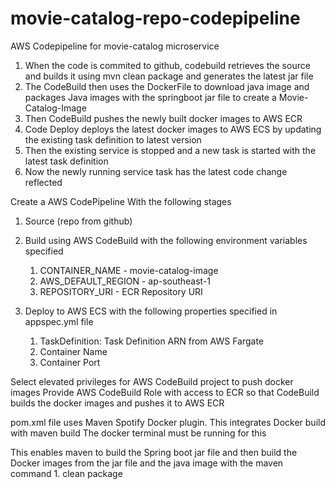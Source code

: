 # movie-catalog-repo-codepipeline
AWS Codepipeline for movie-catalog microservice

1. When the code is commited to github, codebuild retrieves the source and builds it using mvn clean package and generates the latest jar file
2. The CodeBuild then uses the DockerFile to download java image and packages Java images with the springboot jar file to create a Movie-Catalog-Image 
3. Then CodeBuild pushes the newly built docker images to AWS ECR
4. Code Deploy deploys the latest docker images to AWS ECS by updating the existing task definition to latest version
5. Then the existing service is stopped and a new task is started with the latest task definition
6. Now the newly running service task has the latest code change reflected

Create a AWS CodePipeline With the following stages

1. Source (repo from github)
2. Build using AWS CodeBuild with the following environment variables specified
    
    1. CONTAINER_NAME -	movie-catalog-image	
    2. AWS_DEFAULT_REGION -	ap-southeast-1	
    3. REPOSITORY_URI	- ECR Repository URI

3. Deploy to AWS ECS with the following properties specified in appspec.yml file

     1. TaskDefinition: Task Definition ARN from AWS Fargate
     2. Container Name
     3. Container Port

Select elevated privileges for AWS CodeBuild project to push docker images
Provide AWS CodeBuild Role with access to ECR so that CodeBuild builds the docker images and pushes it to AWS ECR


pom.xml file uses Maven Spotify Docker plugin. This integrates Docker build with maven build
The docker terminal must be running for this

This enables maven to build the Spring boot jar file and then build the Docker images from the jar file and the java image with the
maven command
    1. clean package
    
